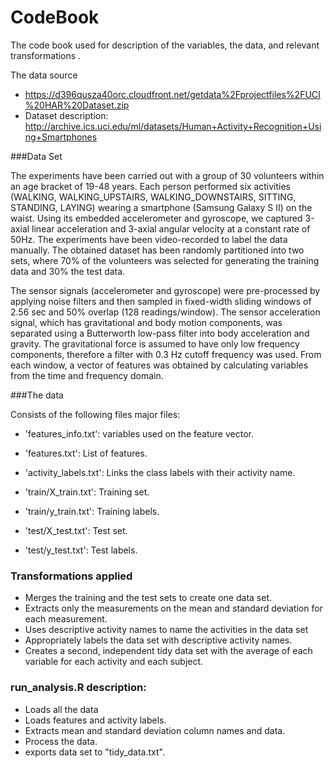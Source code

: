 # CodeBook
The code book used for description of the variables, the data, and relevant transformations .

The data source

- https://d396qusza40orc.cloudfront.net/getdata%2Fprojectfiles%2FUCI%20HAR%20Dataset.zip
- Dataset description:  http://archive.ics.uci.edu/ml/datasets/Human+Activity+Recognition+Using+Smartphones


###Data Set

The experiments have been carried out with a group of 30 volunteers within an age bracket of 19-48 years. Each person performed six activities (WALKING, WALKING_UPSTAIRS, WALKING_DOWNSTAIRS, SITTING, STANDING, LAYING) wearing a smartphone (Samsung Galaxy S II) on the waist. Using its embedded accelerometer and gyroscope, we captured 3-axial linear acceleration and 3-axial angular velocity at a constant rate of 50Hz. The experiments have been video-recorded to label the data manually. The obtained dataset has been randomly partitioned into two sets, where 70% of the volunteers was selected for generating the training data and 30% the test data.

The sensor signals (accelerometer and gyroscope) were pre-processed by applying noise filters and then sampled in fixed-width sliding windows of 2.56 sec and 50% overlap (128 readings/window). The sensor acceleration signal, which has gravitational and body motion components, was separated using a Butterworth low-pass filter into body acceleration and gravity. The gravitational force is assumed to have only low frequency components, therefore a filter with 0.3 Hz cutoff frequency was used. From each window, a vector of features was obtained by calculating variables from the time and frequency domain.


###The data

Consists of the following files major files:

 - 'features_info.txt': variables used on the feature vector.

 - 'features.txt': List of features.

 - 'activity_labels.txt': Links the class labels with their activity name.

 - 'train/X_train.txt': Training set.

 - 'train/y_train.txt': Training labels.

 - 'test/X_test.txt': Test set.

 - 'test/y_test.txt': Test labels.



### Transformations applied


 - Merges the training and the test sets to create one data set.
 - Extracts only the measurements on the mean and standard deviation for each measurement.
 - Uses descriptive activity names to name the activities in the data set
 - Appropriately labels the data set with descriptive activity names.
 - Creates a second, independent tidy data set with the average of each variable for each activity and each subject.


### run_analysis.R description:

 - Loads all the data
 - Loads features and activity labels.
 - Extracts mean and standard deviation column names and data.
 - Process the data. 
 - exports data set to "tidy_data.txt".